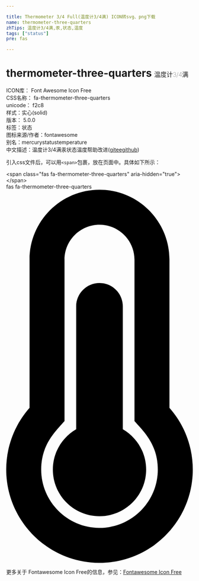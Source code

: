 ```yaml
---

title: Thermometer 3/4 Full(温度计3/4满) ICON转svg、png下载
name: thermometer-three-quarters
zhTips: 温度计3/4满,汞,状态,温度
tags: ["status"]
pre: fas

---
```


# thermometer-three-quarters  <small style="font-size: 60%;font-weight: 100">温度计3/4满</small>


<div class="detail-page">
<p>
<span>
ICON库：
<span class="badge-secondary badge">Font Awesome Icon Free</span> 
</span>
<br/>
<span>
CSS名称：
<span class="badge-secondary badge">fa-thermometer-three-quarters</span> 
</span>
<br/>
<span>
unicode：
<span class="badge-secondary badge">f2c8</span> 
<copy-btn content='f2c8' btn-title=""></copy-btn>
<copy-btn :content='String.fromCodePoint(parseInt("f2c8", 16))' btn-title="复制U"></copy-btn>
</span><br/><span>样式：<span class="badge-light badge">实心(solid)</span></span>
<br/>
<span>
版本：
<span class="badge-secondary badge">5.0.0</span> 
</span><br/><span>标签：<span class="badge-light badge"><router-link to="/tags/status.html">状态</router-link></span></span>
<br/>
<span>图标来源/作者：<span class="badge-light badge">fontawesome</span></span> 
<br/>
<span>别名：<span class="badge-light badge">mercury</span><span class="badge-light badge">status</span><span class="badge-light badge">temperature</span></span><br/><span class="zh-detail">中文描述：<span class="badge-primary badge">温度计3/4满</span><span class="badge-primary badge">汞</span><span class="badge-primary badge">状态</span><span class="badge-primary badge">温度</span><span class="help-link"><span>帮助改进</span>(<a href="https://gitee.com/liuwave/icon-helper/edit/master/json/fontawesome/solid/thermometer-three-quarters.json" target="_blank" rel="noopener noreferrer">gitee</a><a href="https://github.com/liuwave/icon-helper/edit/master/json/fontawesome/solid/thermometer-three-quarters.json" target="_blank" rel="noopener noreferrer">github</a></span>)</span><br/>
</p>
</div>
<div class="alert alert-dark">
  <i class="fas fa-thermometer-three-quarters fa-xs"></i>
  <i class="fas fa-thermometer-three-quarters fa-sm"></i>
  <i class="fas fa-thermometer-three-quarters fa-lg"></i>
  <i class="fas fa-thermometer-three-quarters fa-2x"></i>
  <i class="fas fa-thermometer-three-quarters fa-3x"></i>
  <i class="fas fa-thermometer-three-quarters fa-5x"></i>
  <i class="fas fa-thermometer-three-quarters fa-7x"></i>
</div>
<div>
  <p>引入css文件后，可以用<code>&lt;span&gt;</code>包裹，放在页面中。具体如下所示：    
  </p>
  <div class="alert alert-primary" style="font-size: 14px">
    &lt;span class="fas fa-thermometer-three-quarters" aria-hidden="true"&gt;&lt;/span&gt;
    <copy-btn content='<span class="fas fa-thermometer-three-quarters" aria-hidden="true"></span>'></copy-btn>
  </div>
  <div class="alert alert-secondary">
    <i class="fas fa-thermometer-three-quarters"
    style="font-size: 24px"
    aria-hidden="true"></i> fas fa-thermometer-three-quarters
    <copy-btn content="fas fa-thermometer-three-quarters" btn-title="复制图标名称"></copy-btn>
  </div>
</div>
<div id="svg" class="svg-wrap">
<svg xmlns="http://www.w3.org/2000/svg" viewBox="0 0 256 512"><path d="M192 384c0 35.346-28.654 64-64 64-35.346 0-64-28.654-64-64 0-23.685 12.876-44.349 32-55.417V160c0-17.673 14.327-32 32-32s32 14.327 32 32v168.583c19.124 11.068 32 31.732 32 55.417zm32-84.653c19.912 22.563 32 52.194 32 84.653 0 70.696-57.303 128-128 128-.299 0-.609-.001-.909-.003C56.789 511.509-.357 453.636.002 383.333.166 351.135 12.225 321.755 32 299.347V96c0-53.019 42.981-96 96-96s96 42.981 96 96v203.347zM208 384c0-34.339-19.37-52.19-32-66.502V96c0-26.467-21.533-48-48-48S80 69.533 80 96v221.498c-12.732 14.428-31.825 32.1-31.999 66.08-.224 43.876 35.563 80.116 79.423 80.42L128 464c44.112 0 80-35.888 80-80z"/></svg>
</div>
<detail full-name='fa-thermometer-three-quarters'></detail>
    
<div><p>更多关于  Fontawesome Icon Free的信息，参见：<a target="_blank" href="https://iconhelper.cn/fontawesome.html">Fontawesome Icon Free</a>
</p></div>

